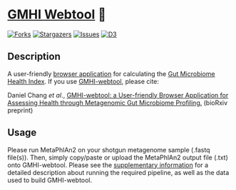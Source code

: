 # [GMHI Webtool](https://gmhi-webtool.github.io/) 💩

[![Forks][forks-shield]][forks-url]
[![Stargazers][stars-shield]][stars-url]
[![Issues][issues-shield]][issues-url]
[![D3][d3]][d3-url]

## Description

A user-friendly [browser application](https://gmhi-webtool.github.io/) for calculating the [Gut Microbiome Health Index](https://www.nature.com/articles/s41467-020-18476-8). If you use [GMHI-webtool](https://gmhi-webtool.github.io/), please cite:

Daniel Chang *et al*., [GMHI-webtool: a User-friendly Browser Application for Assessing Health through Metagenomic Gut Microbiome Profiling.](https://www.biorxiv.org/content/10.1101/2022.06.30.498296v1) (bioRxiv preprint)

## Usage

Please run MetaPhlAn2 on your shotgun metagenome sample (.fastq file(s)). Then, simply copy/paste or upload the MetaPhlAn2 output file (.txt) onto GMHI-webtool. Please see the [supplementary information](https://github.com/danielchang2002/GMHI/tree/main/supplementary) for a detailed description about running the required pipeline, as well as the data used to build GMHI-webtool.

<!-- MARKDOWN LINKS & IMAGES -->
[forks-shield]: https://img.shields.io/github/forks/danielchang2002/GMHI.svg?style=for-the-badge
[forks-url]: https://github.com/danielchang2002/GMHI/network/members
[stars-shield]: https://img.shields.io/github/stars/danielchang2002/GMHI.svg?style=for-the-badge
[stars-url]: https://github.com/danielchang2002/GMHI/stargazers
[issues-shield]: https://img.shields.io/github/issues/danielchang2002/GMHI.svg?style=for-the-badge
[issues-url]: https://github.com/danielchang2002/GMHI/issues
[license-shield]: https://img.shields.io/github/license/danielchang2002/GMHI.svg?style=for-the-badge
[license-url]: https://github.com/danielchang2002/GMHI/blob/main/LICENSE
[d3]: https://img.shields.io/badge/d3.js-F9A03C?style=for-the-badge&logo=d3.js&logoColor=white
[d3-url]: https://d3js.org/
[upload-box]: images/upload.png
